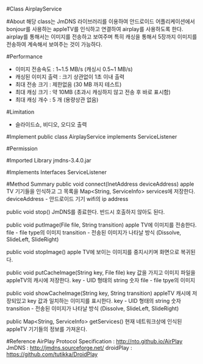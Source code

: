 #Class AirplayService

#About
해당 class는 JmDNS 라이브러리를 이용하여 안드로이드 어플리케이션에서 bonjour를 사용하는 appleTV를 인식하고 연결하여 airplay를 사용하도록 한다.  airplay를 통해서는 이미지를 전송하고 보여주며 특히 캐싱을 통해서 5장까지 이미지를 전송하여 계속해서 보여주는 것이 가능하다. 


#Performance
- 이미지 전송속도 : 1~1.5 MB/s (캐싱시 0.5~1 MB/s)
- 캐싱된 이미지 출력 : 크기 상관없이 1초 이내 출력 
- 최대 전송 크기 : 제한없음 (30 MB 까지 테스트)
- 최대 캐싱 크기 : 약 10MB (초과시 캐싱하지 않고 전송 후 바로 표시함)
- 최대 캐싱 개수 : 5 개 (용량상관 없음)

#Limitation
- 슬라이드쇼, 비디오, 오디오 출력 

#Implement
public class AirplayService implements ServiceListener

#Permission
<uses-permission android:name="android.permission.INTERNET" />
<uses-permission android:name="android.permission.ACCESS_NETWORK_STATE" /> 
<uses-permission android:name="android.permission.CHANGE_WIFI_MULTICAST_STATE" />
<uses-permission android:name="android.permission.READ_EXTERNAL_STORAGE" />
<uses-permission android:name="android.permission.ACCESS_WIFI_STATE" /> 

#Imported Library
jmdns-3.4.0.jar
    
#Implements Interfaces
ServiceListener

#Method Summary
public void connect(InetAddress deviceAddress)
apple TV 기기들을 인식하고 그 목록을 Map<String, ServiceInfo> services에 저장한다.
deviceAddress - 안드로이드 기기 wifi의 ip address

public void stop()
JmDNS를 종료한다. 반드시 호출하지 않아도 된다.

public void putImage(File file, String transition)
apple TV에 이미지를 전송한다.
file - file type의 이미지
transition - 전송된 이미지가 나타날 방식 (Dissolve, SlideLeft, SlideRight)

public void stopImage()
apple TV에 보이는 이미지를 중지시키며 화면으로 복귀된다.

public void putCacheImage(String key, File file)
key 값을 가지고 이미지 파일을 appleTV의 캐시에 저장한다.
key - UID 형태의 string 숫자
file - file tpye의 이미지

public void showCacheImage(String key, String transition)
appleTV 캐시에 저장되있고 key 값과 일치하는 이미지를 표시한다.
key - UID 형태의 string 숫자
transition - 전송된 이미지가 나타날 방식 (Dissolve, SlideLeft, SlideRight)

public Map<String, ServiceInfo> getServices()
현재 네트워크상에 인식된 appleTV 기기들의 정보를 가져온다.


#Reference
AirPlay Protocol Specification : http://nto.github.io/AirPlay
JmDNS : http://jmdns.sourceforge.net/
droidPlay : https://github.com/tutikka/DroidPlay




